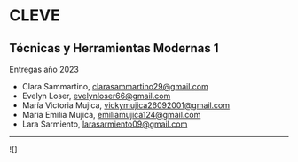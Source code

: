 # CLEVE
## Técnicas y Herramientas Modernas 1
Entregas año 2023
* Clara Sammartino, <clarasammartino29@gmail.com>
* Evelyn Loser, <evelynloser66@gmail.com>
* María Victoria Mujica, <vickymujica26092001@gmail.com>
* María Emilia Mujica, <emiliamujica124@gmail.com>
* Lara Sarmiento, <larasarmiento09@gmail.com>

<hr>
![]
